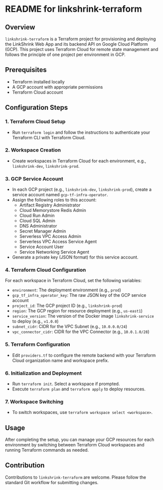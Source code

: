 # README for linkshrink-terraform

## Overview
`linkshrink-terraform` is a Terraform project for provisioning and deploying the LinkShrink Web App and its backend API on Google Cloud Platform (GCP). This project uses Terraform Cloud for remote state management and follows the principle of one project per environment in GCP.

## Prerequisites
- Terraform installed locally
- A GCP account with appropriate permissions
- Terraform Cloud account

## Configuration Steps

### 1. Terraform Cloud Setup
- Run `terraform login` and follow the instructions to authenticate your Terraform CLI with Terraform Cloud.

### 2. Workspace Creation
- Create workspaces in Terraform Cloud for each environment, e.g., `linkshrink-dev`, `linkshrink-prod`.

### 3. GCP Service Account
- In each GCP project (e.g., `linkshrink-dev`, `linkshrink-prod`), create a service account named `gcp-tf-infra-operator`.
- Assign the following roles to this account:
  - Artifact Registry Administrator
  - Cloud Memorystore Redis Admin
  - Cloud Run Admin
  - Cloud SQL Admin
  - DNS Administrator
  - Secret Manager Admin
  - Serverless VPC Access Admin
  - Serverless VPC Access Service Agent
  - Service Account User
  - Service Networking Service Agent
- Generate a private key (JSON format) for this service account.

### 4. Terraform Cloud Configuration
For each workspace in Terraform Cloud, set the following variables:
- `environment`: The deployment environment (e.g., `prod`)
- `gcp_tf_infra_operator_key`: The raw JSON key of the GCP service account
- `project_id`: The GCP project ID (e.g., `linkshrink-prod`)
- `region`: The GCP region for resource deployment (e.g., `us-east1`)
- `service_version`: The version of the Docker image `linkshrink-service` to deploy (e.g., `v1.0.0`)
- `subnet_cidr`: CIDR for the VPC Subnet (e.g., `10.0.0.0/24`)
- `vpc_connector_cidr`: CIDR for the VPC Connector (e.g., `10.0.1.0/28`)

### 5. Terraform Configuration
- Edit `providers.tf` to configure the remote backend with your Terraform Cloud organization name and workspace prefix.

### 6. Initialization and Deployment
- Run `terraform init`. Select a workspace if prompted.
- Execute `terraform plan` and `terraform apply` to deploy resources.

### 7. Workspace Switching
- To switch workspaces, use `terraform workspace select <workspace>`.

## Usage
After completing the setup, you can manage your GCP resources for each environment by switching between Terraform Cloud workspaces and running Terraform commands as needed.

## Contribution
Contributions to `linkshrink-terraform` are welcome. Please follow the standard Git workflow for submitting changes.
